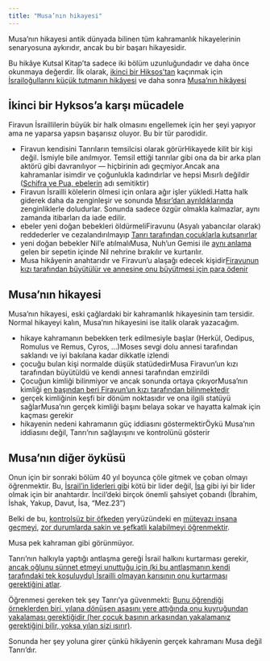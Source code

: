 ```yaml
---
title: "Musa’nın hikayesi"
---
```



Musa’nın hikayesi antik dünyada bilinen tüm kahramanlık hikayelerinin senaryosuna aykırıdır, ancak bu bir başarı hikayesidir.

Bu hikâye Kutsal Kitap’ta sadece iki bölüm uzunluğundadır ve daha önce okunmaya değerdir. İlk olarak, [ikinci bir Hiksos’tan](../../../bible/exodus/expl/the-story-before-the-exodus) kaçınmak için [İsrailoğullarını küçük tutmanın hikâyesi](https://www.bibleserver.com/TR/M%C4%B1s%C4%B1rdan%20%C3%87%C4%B1k%C4%B1%C5%9F1) ve daha sonra [Musa’nın hikâyesi](https://www.bibleserver.com/TR/M%C4%B1s%C4%B1rdan%20%C3%87%C4%B1k%C4%B1%C5%9F2)


## İkinci bir Hyksos’a karşı mücadele

<a name="e6bc"></a>
Firavun İsraillilerin büyük bir halk olmasını engellemek için her şeyi yapıyor ama ne yaparsa yapsın başarısız oluyor. Bu bir tür parodidir.

- Firavun kendisini Tanrıların temsilcisi olarak görürHikayede kilit bir kişi değil. İsmiyle bile anılmıyor. Temsil ettiği tanrılar gibi ona da bir arka plan aktörü gibi davranılıyor — hiçbirinin adı geçmiyor.Ancak ana kahramanlar isimdir ve çoğunlukla kadındırlar ve hepsi Mısırlı değildir ([Schifra ve Pua, ebelerin](https://www.bibleserver.com/TR/M%C4%B1s%C4%B1rdan%20%C3%87%C4%B1k%C4%B1%C5%9F1%3A15) adı semitiktir)
- Firavun İsrailli kölelerin ölmesi için onlara ağır işler yükledi.Hatta halk giderek daha da zenginleşir ve sonunda [Mısır’dan ayrıldıklarında ](https://www.bibleserver.com/TR/M%C4%B1s%C4%B1rdan%20%C3%87%C4%B1k%C4%B1%C5%9F12%3A35-36)zenginliklerle doludurlar. Sonunda sadece özgür olmakla kalmazlar, aynı zamanda itibarları da iade edilir.
- ebeler yeni doğan bebekleri öldürmeliFiravunu (Asyalı yabancılar olarak) reddederler ve cezalandırılmayıp [Tanrı tarafından çocuklarla kutsanırlar](https://www.bibleserver.com/TR/M%C4%B1s%C4%B1rdan%20%C3%87%C4%B1k%C4%B1%C5%9F1%3A21)
- yeni doğan bebekler Nil’e atılmalıMusa, Nuh’un Gemisi ile [aynı anlama](https://biblehub.com/hebrew/strongs_8392.htm) gelen bir sepetin içinde Nil nehrine bırakılır ve kurtarılır.
- Musa hikâyenin anahtarıdır ve Firavun’u alaşağı edecek kişidir[Firavunun kızı tarafından büyütülür ve annesine onu büyütmesi için para ödenir](https://www.bibleserver.com/TR/M%C4%B1s%C4%B1rdan%20%C3%87%C4%B1k%C4%B1%C5%9F2%3A5-10)



## Musa’nın hikayesi

<a name="ae0c"></a>
Musa’nın hikayesi, eski çağlardaki bir kahramanlık hikayesinin tam tersidir. Normal hikayeyi kalın, Musa’nın hikayesini ise italik olarak yazacağım.

- hikaye kahramanın bebekken terk edilmesiyle başlar (Herkül, Oedipus, Romulus ve Remus, Cyros, …)Moses sevgi dolu annesi tarafından saklandı ve iyi bakılana kadar dikkatle izlendi
- çocuğu bulan kişi normalde düşük statüdedirMusa Firavun’un kızı tarafından büyütüldü ve kendi annesi tarafından emzirildi
- Çocuğun kimliği bilinmiyor ve ancak sonunda ortaya çıkıyorMusa’nın kimliği [en başından beri Firavun’un kızı tarafından bilinmektedir](https://www.bibleserver.com/TR/M%C4%B1s%C4%B1rdan%20%C3%87%C4%B1k%C4%B1%C5%9F2%3A6)
- gerçek kimliğinin keşfi bir dönüm noktasıdır ve ona ilgili statüyü sağlarMusa’nın gerçek kimliği başını belaya sokar ve hayatta kalmak için kaçması gerekir
- hikayenin nedeni kahramanın güç iddiasını göstermektirÖykü Musa’nın iddiasını değil, Tanrı’nın sağlayışını ve kontrolünü gösterir



## Musa’nın diğer öyküsü

<a name="3d63"></a>
Onun için bir sonraki bölüm 40 yıl boyunca çöle gitmek ve çoban olmayı öğrenmektir. Bu, [İsrail’in liderleri gib](https://www.bibleserver.com/TR/Hezekiel34)i kötü bir lider değil, [İsa](https://www.bibleserver.com/TR/Yuhanna10) gibi iyi bir lider olmak için bir anahtardır. İncil’deki birçok önemli şahsiyet çobandı (İbrahim, İshak, Yakup, Davut, İsa, “Mez.23”)

Belki de bu, [kontrolsüz bir öfkeden](https://www.bibleserver.com/TR/M%C4%B1s%C4%B1rdan%20%C3%87%C4%B1k%C4%B1%C5%9F2%3A11-12) yeryüzündeki en [mütevazı insana geçmeyi](https://www.bibleserver.com/TR/%C3%87%C3%B6lde%20Say%C4%B1m12%3A3), [zor durumlarda sakin ve şefkatli kalabilmeyi öğrenmektir](https://www.bibleserver.com/TR/%C3%87%C3%B6lde%20Say%C4%B1m12).

Musa pek kahraman gibi görünmüyor.

Tanrı’nın halkıyla yaptığı antlaşma gereği İsrail halkını kurtarması gerekir, [ancak oğlunu sünnet etmeyi unuttuğu için (ki bu antlaşmanın kendi tarafındaki tek koşuluydu) İsrailli olmayan karısının onu kurtarması gerektiğini atlar](https://www.bibleserver.com/TR/M%C4%B1s%C4%B1rdan%20%C3%87%C4%B1k%C4%B1%C5%9F4%3A24-25).

Öğrenmesi gereken tek şey Tanrı’ya güvenmekti: [Bunu öğrendiği örneklerden biri, yılana dönüşen asasını yere attığında onu kuyruğundan yakalaması gerektiğidir (her çocuk başının arkasından yakalamanız gerektiğini bilir, yoksa yılan sizi ısırır)](https://www.bibleserver.com/TR/M%C4%B1s%C4%B1rdan%20%C3%87%C4%B1k%C4%B1%C5%9F4%3A2-5).

Sonunda her şey yoluna girer çünkü hikâyenin gerçek kahramanı Musa değil Tanrı’dır.






[](https://github.com/revelation-today/revelation-today/blob/main/exampleSite/content/docs/bible/exodus/expl/the-birth-of-moses.tr.md)

